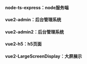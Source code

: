#### node-ts-express：node服务端
#### vue2-admin：后台管理系统

#### vue2-admin2：后台管理系统
#### vue2-h5：h5页面

#### vue2-LargeScreenDisplay：大屏展示